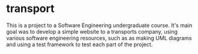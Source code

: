 # transport
This is a project to a Software Engineering undergraduate course. It's main goal was to develop a simple website to a transports company, using various software engineering resources, such as as making UML diagrams and using a test framework to test each part of the project.
